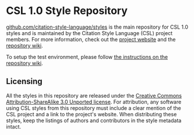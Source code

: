CSL 1.0 Style Repository
========================

[github.com/citation-style-language/styles](https://github.com/citation-style-language/styles) is the main repository for CSL 1.0 styles and is maintained by the Citation Style Language (CSL) project members.
For more information, check out the [project website](http://citationstyles.org/) and the [repository wiki](https://github.com/citation-style-language/styles/wiki).

To setup the test environment, please follow [the instructions on the repository wiki](https://github.com/citation-style-language/styles/wiki/Test-Environment).

Licensing
---------

All the styles in this repository are released under the [Creative Commons Attribution-ShareAlike 3.0 Unported license](http://creativecommons.org/licenses/by-sa/3.0/).
For attribution, any software using CSL styles from this repository must include a clear mention of the CSL project and a link to the project's website. When distributing these styles, keep the listings of authors and contributors in the style metadata intact.